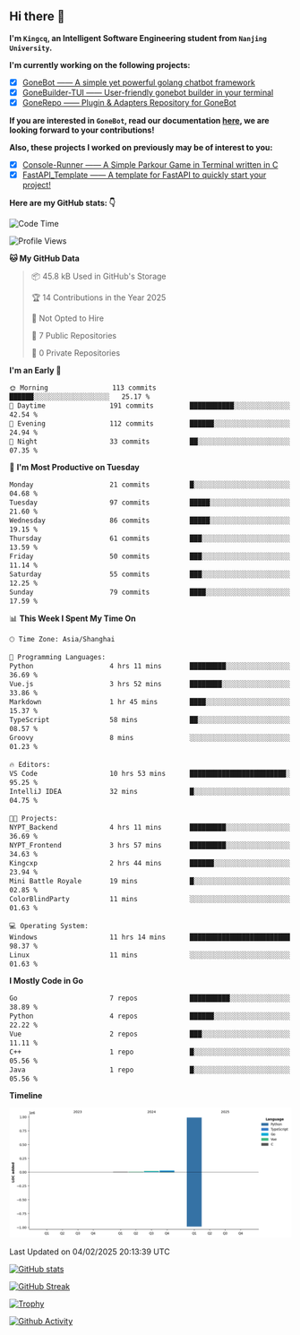 ## Hi there 👋

**I'm `Kingcq`, an Intelligent Software Engineering student from `Nanjing University`.**

**I'm currently working on the following projects:**

- [x] [GoneBot —— A simple yet powerful golang chatbot framework](https://github.com/gonebot-dev/gonebot)
- [x] [GoneBuilder-TUI —— User-friendly gonebot builder in your terminal](https://github.com/gonebot-dev/gonebuilder-tui)
- [x] [GoneRepo —— Plugin & Adapters Repository for GoneBot](https://github.com/gonebot-dev/gonerepo)

**If you are interested in `GoneBot`, read our documentation [here](https://gonebot-dev.github.io/), we are looking forward to your contributions!**

**Also, these projects I worked on previously may be of interest to you:**

- [x] [Console-Runner —— A Simple Parkour Game in Terminal written in C](https://github.com/Kingcxp/Console-Runners)
- [x] [FastAPI_Template —— A template for FastAPI to quickly start your project!](https://github.com/Kingcxp/FastAPI_Template)

**Here are my GitHub stats: 👇**
<!--START_SECTION:waka-->
![Code Time](http://img.shields.io/badge/Code%20Time-1%2C456%20hrs%2020%20mins-blue)

![Profile Views](http://img.shields.io/badge/Profile%20Views-2-blue)

**🐱 My GitHub Data** 

> 📦 45.8 kB Used in GitHub's Storage 
 > 
> 🏆 14 Contributions in the Year 2025
 > 
> 🚫 Not Opted to Hire
 > 
> 📜 7 Public Repositories 
 > 
> 🔑 0 Private Repositories 
 > 
**I'm an Early 🐤** 

```text
🌞 Morning                113 commits         ██████░░░░░░░░░░░░░░░░░░░   25.17 % 
🌆 Daytime                191 commits         ███████████░░░░░░░░░░░░░░   42.54 % 
🌃 Evening                112 commits         ██████░░░░░░░░░░░░░░░░░░░   24.94 % 
🌙 Night                  33 commits          ██░░░░░░░░░░░░░░░░░░░░░░░   07.35 % 
```
📅 **I'm Most Productive on Tuesday** 

```text
Monday                   21 commits          █░░░░░░░░░░░░░░░░░░░░░░░░   04.68 % 
Tuesday                  97 commits          █████░░░░░░░░░░░░░░░░░░░░   21.60 % 
Wednesday                86 commits          █████░░░░░░░░░░░░░░░░░░░░   19.15 % 
Thursday                 61 commits          ███░░░░░░░░░░░░░░░░░░░░░░   13.59 % 
Friday                   50 commits          ███░░░░░░░░░░░░░░░░░░░░░░   11.14 % 
Saturday                 55 commits          ███░░░░░░░░░░░░░░░░░░░░░░   12.25 % 
Sunday                   79 commits          ████░░░░░░░░░░░░░░░░░░░░░   17.59 % 
```


📊 **This Week I Spent My Time On** 

```text
🕑︎ Time Zone: Asia/Shanghai

💬 Programming Languages: 
Python                   4 hrs 11 mins       █████████░░░░░░░░░░░░░░░░   36.69 % 
Vue.js                   3 hrs 52 mins       ████████░░░░░░░░░░░░░░░░░   33.86 % 
Markdown                 1 hr 45 mins        ████░░░░░░░░░░░░░░░░░░░░░   15.37 % 
TypeScript               58 mins             ██░░░░░░░░░░░░░░░░░░░░░░░   08.57 % 
Groovy                   8 mins              ░░░░░░░░░░░░░░░░░░░░░░░░░   01.23 % 

🔥 Editors: 
VS Code                  10 hrs 53 mins      ████████████████████████░   95.25 % 
IntelliJ IDEA            32 mins             █░░░░░░░░░░░░░░░░░░░░░░░░   04.75 % 

🐱‍💻 Projects: 
NYPT_Backend             4 hrs 11 mins       █████████░░░░░░░░░░░░░░░░   36.69 % 
NYPT_Frontend            3 hrs 57 mins       █████████░░░░░░░░░░░░░░░░   34.63 % 
Kingcxp                  2 hrs 44 mins       ██████░░░░░░░░░░░░░░░░░░░   23.94 % 
Mini Battle Royale       19 mins             █░░░░░░░░░░░░░░░░░░░░░░░░   02.85 % 
ColorBlindParty          11 mins             ░░░░░░░░░░░░░░░░░░░░░░░░░   01.63 % 

💻 Operating System: 
Windows                  11 hrs 14 mins      █████████████████████████   98.37 % 
Linux                    11 mins             ░░░░░░░░░░░░░░░░░░░░░░░░░   01.63 % 
```

**I Mostly Code in Go** 

```text
Go                       7 repos             ██████████░░░░░░░░░░░░░░░   38.89 % 
Python                   4 repos             ██████░░░░░░░░░░░░░░░░░░░   22.22 % 
Vue                      2 repos             ███░░░░░░░░░░░░░░░░░░░░░░   11.11 % 
C++                      1 repo              █░░░░░░░░░░░░░░░░░░░░░░░░   05.56 % 
Java                     1 repo              █░░░░░░░░░░░░░░░░░░░░░░░░   05.56 % 
```



**Timeline**

![Lines of Code chart](https://raw.githubusercontent.com/Kingcxp/Kingcxp/main/assets/bar_graph.png)


 Last Updated on 04/02/2025 20:13:39 UTC
<!--END_SECTION:waka-->

[![GitHub stats](https://github-readme-stats.vercel.app/api?username=Kingcxp&show_icons=true&count_private=true&theme=aura&hide_border=true&icon_color=FF4500&text_color=76EE00)](https://github.com/anuraghazra/github-readme-stats)    

[![GitHub Streak](https://github-readme-streak-stats.herokuapp.com/?user=Kingcxp&hide_border=true&theme=catppuccin-macchiato)](https://git.io/streak-stats)

[![Trophy](https://github-profile-trophy.vercel.app/?username=Kingcxp&theme=dracula)](https://github.com/ryo-ma/github-profile-trophy)

[![Github Activity](https://github-readme-activity-graph.vercel.app/graph?username=Kingcxp&theme=tokyo-night&hide_border=true)](https://github.com/ashutosh00710/github-readme-activity-graph)